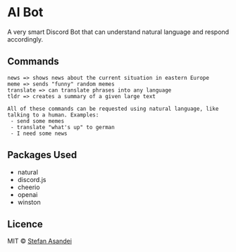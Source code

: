 # AI Bot

A very smart Discord Bot that can understand natural language and respond accordingly.

## Commands

```
news => shows news about the current situation in eastern Europe
meme => sends "funny" random memes
translate => can translate phrases into any language
tldr => creates a summary of a given large text

All of these commands can be requested using natural language, like talking to a human. Examples:
 - send some memes
 - translate "what's up" to german
 - I need some news
```

## Packages Used

- natural
- discord.js
- cheerio
- openai
- winston

## Licence

MIT © [Stefan Asandei](https://stefan-asandei.cf)
